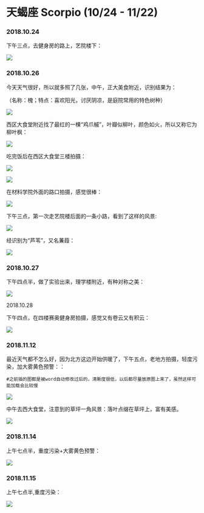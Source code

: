 # 天蝎座 Scorpio \(10/24 - 11/22\)

### 2018.10.24

下午三点，去健身房的路上，艺院楼下：

![](../.gitbook/assets/image%20%2866%29.png)

### 2018.10.26

今天天气很好，所以就多照了几张，中午，正大美食附近，识别结果为：

（名称：槐；特点：喜欢阳光，讨厌阴凉，是庭院常用的特色树种）

![](../.gitbook/assets/image%20%2838%29.png)

西区大食堂附近找了最红的一棵“鸡爪槭”，叶瓣似柳叶，颜色如火，所以又称它为柳叶枫：

![](../.gitbook/assets/image%20%2849%29.png)

吃完饭后在西区大食堂三楼拍摄：

![](../.gitbook/assets/image%20%2817%29.png)

![](../.gitbook/assets/image%20%2872%29.png)

在材料学院外面的路口拍摄，感觉很棒：

![](../.gitbook/assets/image%20%2859%29.png)

下午三点，第一次走艺院楼后面的一条小路，看到了这样的风景:

![](../.gitbook/assets/image%20%2863%29.png)

经识别为“芦苇”，又名蒹葭：

![](../.gitbook/assets/image%20%2856%29.png)

### 2018.10.27

下午四点半，做了实验出来，理学楼附近，有种对称之美：

![](../.gitbook/assets/image%20%2812%29.png)

2018.10.28

下午四点，在四楼赛奥健身房拍摄，感觉又有卷云又有积云：

![](../.gitbook/assets/image%20%2864%29.png)

### 2018.11.12

最近天气都不怎么好，因为北方这边开始供暖了，下午五点，老地方拍摄，轻度污染，加大雾黄色预警：：

`#之前插的图都是被word自动修改过后的，清晰度很低，以后都尽量放原图上来了，虽然这样可能加载会比较慢`

![](../.gitbook/assets/1%20%281%29.jpg)

中午去西大食堂，注意到的草坪一角风景：落叶点缀在草坪上，富有美感。

![](../.gitbook/assets/2.jpg)

### 2018.11.14

上午七点半，重度污染+大雾黄色预警：

![](../.gitbook/assets/3.jpg)

### 2018.11.15

上午七点半,重度污染：

![](../.gitbook/assets/4.jpg)

